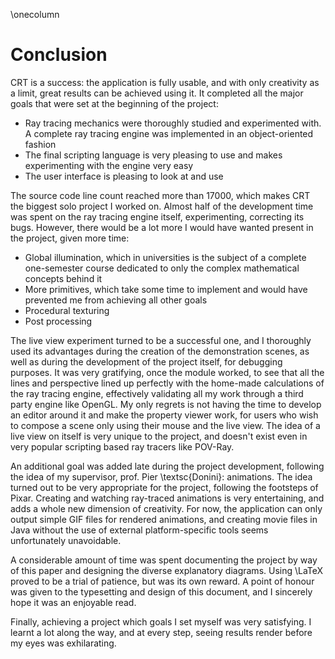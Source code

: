 \onecolumn

# Conclusion

CRT is a success: the application is fully usable, and with only creativity as a limit, great results can be achieved using it. It completed all the major goals that were set at the beginning of the project:

- Ray tracing mechanics were thoroughly studied and experimented with. A complete ray tracing engine was implemented in an object-oriented fashion
- The final scripting language is very pleasing to use and makes experimenting with the engine very easy
- The user interface is pleasing to look at and use

The source code line count reached more than 17000, which makes CRT the biggest solo project I worked on. Almost half of the development time was spent on the ray tracing engine itself, experimenting, correcting its bugs. However, there would be a lot more I would have wanted present in the project, given more time:

- Global illumination, which in universities is the subject of a complete one-semester course dedicated to only the complex mathematical concepts behind it
- More primitives, which take some time to implement and would have prevented me from achieving all other goals
- Procedural texturing
- Post processing

The live view experiment turned to be a successful one, and I thoroughly used its advantages during the creation of the demonstration scenes, as well as during the development of the project itself, for debugging purposes. It was very gratifying, once the module worked, to see that all the lines and perspective lined up perfectly with the home-made calculations of the ray tracing engine, effectively validating all my work through a third party engine like OpenGL. My only regrets is not having the time to develop an editor around it and make the property viewer work, for users who wish to compose a scene only using their mouse and the live view. The idea of a live view on itself is very unique to the project, and doesn't exist even in very popular scripting based ray tracers like POV-Ray.

An additional goal was added late during the project development, following the idea of my supervisor, prof. Pier \textsc{Donini}: animations. The idea turned out to be very appropriate for the project, following the footsteps of Pixar. Creating and watching ray-traced animations is very entertaining, and adds a whole new dimension of creativity. For now, the application can only output simple GIF files for rendered animations, and creating movie files in Java without the use of external platform-specific tools seems unfortunately unavoidable.

A considerable amount of time was spent documenting the project by way of this paper and designing the diverse explanatory diagrams. Using \LaTeX proved to be a trial of patience, but was its own reward. A point of honour was given to the typesetting and design of this document, and I sincerely hope it was an enjoyable read.

Finally, achieving a project which goals I set myself was very satisfying. I learnt a lot along the way, and at every step, seeing results render before my eyes was exhilarating.